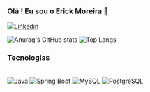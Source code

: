 ### Olá ! Eu sou o Erick Moreira 🤙

[![Linkedin](https://img.shields.io/badge/LinkedIn-0077B5?style=for-the-badge&logo=linkedin&logoColor=white)](https://www.linkedin.com/in/eriickmoreeira/)


![Anurag's GitHub stats](https://github-readme-stats.vercel.app/api?username=eriickmoreeira&show_icons=true&theme=dark)
![Top Langs](https://github-readme-stats.vercel.app/api/top-langs/?username=eriickmoreeira&hide_progress=true&theme=dark)

### Tecnologias 
<div style="display: inline_block"><br/>
  <img align="center" alt="Java" src="https://img.shields.io/badge/Java-ED8B00?style=for-the-badge&logo=openjdk&logoColor=white" />
  <img align="center" alt="Spring Boot" src="https://img.shields.io/badge/Spring-6DB33F?style=for-the-badge&logo=spring&logoColor=white" />
  <img align="center" alt="MySQL" src="https://img.shields.io/badge/MySQL-00000F?style=for-the-badge&logo=mysql&logoColor=white" />
  <img align="center" alt="PostgreSQL" src="https://img.shields.io/badge/PostgreSQL-316192?style=for-the-badge&logo=postgresql&logoColor=white" />
</div>
